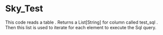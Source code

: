 # Sky_Test
This code reads a table . Returns a List[String] for column called test_sql .
Then this list is used to iterate for each element to execute the Sql query.
